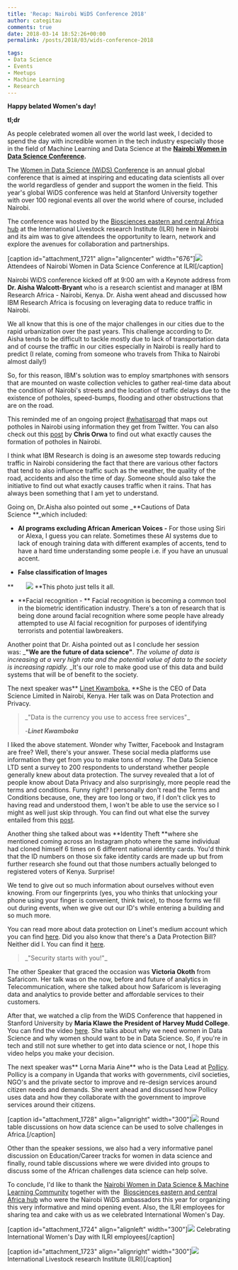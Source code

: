 ```yaml
---
title: 'Recap: Nairobi WiDS Conference 2018'
author: categitau
comments: true
date: 2018-03-14 18:52:26+00:00
permalink: /posts/2018/03/wids-conference-2018

tags:
- Data Science
- Events
- Meetups
- Machine Learning
- Research
---
```


**Happy belated Women's day!**

**tl;dr**

As people celebrated women all over the world last week, I decided to spend the day with incredible women in the tech industry especially those in the field of Machine Learning and Data Science at the **[Nairobi Women in Data Science Conference](https://medium.com/@muthoniwanyoike/were-the-2018-nairobi-ambassadors-of-the-stanford-women-in-data-science-conference-24027973a9bb).**<!-- more -->

The [Women in Data Science (WiDS) Conference](http://www.widsconference.org/about2018.html) is an annual global conference that is aimed at inspiring and educating data scientists all over the world regardless of gender and support the women in the field. This year's global WiDS conference was held at Stanford University together with over 100 regional events all over the world where of course, included Nairobi.

The conference was hosted by the [Biosciences eastern and central Africa hub](http://hub.africabiosciences.org/) at the International Livestock research Institute (ILRI) here in Nairobi and its aim was to give attendees the opportunity to learn, network and explore the avenues for collaboration and partnerships.

[caption id="attachment_1721" align="aligncenter" width="676"]![](http://categitau.com/wp-content/uploads/2018/03/DX5FidEVQAAE7iF-700x463.jpeg) Attendees of Nairobi Women in Data Science Conference at ILRI[/caption]

Nairobi WiDS conference kicked off at 9:00 am with a Keynote address from **Dr. Aisha Walcott-Bryant** who is a research scientist and manager at IBM Research Africa - Nairobi, Kenya. Dr. Aisha went ahead and discussed how IBM Research Africa is focusing on leveraging data to reduce traffic in Nairobi.

We all know that this is one of the major challenges in our cities due to the rapid urbanization over the past years. This challenge according to Dr. Aisha tends to be difficult to tackle mostly due to lack of transportation data and of course the traffic in our cities especially in Nairobi is really hard to predict (I relate, coming from someone who travels from Thika to Nairobi almost daily!)

So, for this reason, IBM's solution was to employ smartphones with sensors that are mounted on waste collection vehicles to gather real-time data about the condition of Nairobi's streets and the location of traffic delays due to the existence of potholes, speed-bumps, flooding and other obstructions that are on the road.

This reminded me of an ongoing project [#whatisaroad](https://whatisaroad.crowdmap.com/) that maps out potholes in Nairobi using information they get from Twitter. You can also check out this [post](https://blackorwa.com/2016/09/06/a-theory-on-formation-of-potholes-in-nairobi/) by **Chris Orwa** to find out what exactly causes the formation of potholes in Nairobi.

I think what IBM Research is doing is an awesome step towards reducing traffic in Nairobi considering the fact that there are various other factors that tend to also influence traffic such as the weather, the quality of the road, accidents and also the time of day. Someone should also take the initiative to find out what exactly causes traffic when it rains. That has always been something that I am yet to understand.

Going on, Dr.Aisha also pointed out some _**Cautions of Data Science **_which included:



 	
  * **AI programs excluding African American Voices -** For those using Siri or Alexa, I guess you can relate. Sometimes these AI systems due to lack of enough training data with different examples of accents, tend to have a hard time understanding some people i.e. if you have an unusual accent.

 	
  * **False classification of Images**


**       ![](http://categitau.com/wp-content/uploads/2018/03/ahahah.jpg) **This photo just tells it all.



 	
  * **Facial recognition - ** Facial recognition is becoming a common tool in the biometric identification industry. There's a ton of research that is being done around facial recognition where some people have already attempted to use AI facial recognition for purposes of identifying terrorists and potential lawbreakers.


Another point that Dr. Aisha pointed out as I conclude her session was: _**"We are the future of data science"**. _The volume of data is increasing at a very high rate and the potential value of data to the society is increasing rapidly._ _It's our role to make good use of this data and build systems that will be of benefit to the society.

The next speaker was** [Linet Kwamboka.](https://medium.com/@LinetData) **She is the CEO of Data Science Limited in Nairobi, Kenya. Her talk was on Data Protection and Privacy.


<blockquote>_"Data is the currency you use to access free services"_

-_**Linet Kwamboka**_</blockquote>


I liked the above statement. Wonder why Twitter, Facebook and Instagram are free? Well, there's your answer. These social media platforms use information they get from you to make tons of money. The Data Science LTD sent a survey to 200 respondents to understand whether people generally knew about data protection. The survey revealed that a lot of people know about Data Privacy and also surprisingly, more people read the terms and conditions. Funny right? I personally don't read the Terms and Conditions because, one, they are too long or two, if I don't click yes to having read and understood them, I won't be able to use the service so I might as well just skip through. You can find out what else the survey entailed from this [post](https://medium.com/read-write-participate/the-internet-of-you-78673de72ca6).

Another thing she talked about was **Identity Theft **where she mentioned coming across an Instagram photo where the same individual had cloned himself 6 times on 6 different national identity cards. You'd think that the ID numbers on those six fake identity cards are made up but from further research she found out that those numbers actually belonged to registered voters of Kenya. Surprise!

We tend to give out so much information about ourselves without even knowing. From our fingerprints (yes, you who thinks that unlocking your phone using your finger is convenient, think twice), to those forms we fill out during events, when we give out our ID's while entering a building and so much more.

You can read more about data protection on Linet's medium account which you can find [here](https://medium.com/read-write-participate/identity-theft-is-this-really-you-bdf095857838). Did you also know that there's a Data Protection Bill? Neither did I. You can find it [here](http://icta.go.ke/data-protection-bill-2012/).


<blockquote>_"Security starts with you!"_</blockquote>


The other Speaker that graced the occasion was **Victoria Okoth** from Safaricom. Her talk was on the now, before and future of analytics in Telecommunication, where she talked about how Safaricom is leveraging data and analytics to provide better and affordable services to their customers.

After that, we watched a clip from the WiDS Conference that happened in Stanford University by **Maria Klawe the President of Harvey Mudd College**. You can find the video [here](https://www.youtube.com/watch?v=BJxHoo4ZYjw). She talks about why we need women in Data Science and why women should want to be in Data Science. So, if you're in tech and still not sure whether to get into data science or not, I hope this video helps you make your decision.

The next speaker was** Lorna Maria Aine** who is the Data Lead at [Pollicy](http://pollicy.org/). Pollicy is a company in Uganda that works with governments, civil societies, NGO's and the private sector to improve and re-design services around citizen needs and demands. She went ahead and discussed how Pollicy uses data and how they collaborate with the government to improve services around their citizens.

[caption id="attachment_1728" align="alignright" width="300"]![](http://categitau.com/wp-content/uploads/2018/03/DXxJu10XkAAwl4F-300x200.jpeg) Round table discussions on how data science can be used to solve challenges in Africa.[/caption]

Other than the speaker sessions, we also had a very informative panel discussion on Education/Career tracks for women in data science and finally, round table discussions where we were divided into groups to discuss some of the African challenges data science can help solve.

To conclude, I'd like to thank the [Nairobi Women in Data Science & Machine Learning Community](https://www.meetup.com/Nairobi-Women-in-Machine-Learning-Data-Science) together with the  [Biosciences eastern and central Africa hub](http://hub.africabiosciences.org/) who were the Nairobi WiDS ambassadors this year for organizing this very informative and mind opening event. Also, the ILRI employees for sharing tea and cake with us as we celebrated International Women's Day.



[caption id="attachment_1724" align="alignleft" width="300"]![](http://categitau.com/wp-content/uploads/2018/03/DXw4LsxW4AAlT_Q-300x199.jpeg) Celebrating International Women's Day with ILRI employees[/caption]

[caption id="attachment_1723" align="alignright" width="300"]![](http://categitau.com/wp-content/uploads/2018/03/DXw3GGnWAAEn7FD-300x199.jpeg) International Livestock research Institute (ILRI)[/caption]




